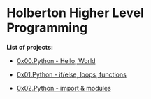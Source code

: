 # Holberton Higher Level Programming

**List of projects:**

- [0x00.Python - Hello, World](https://github.com/KristiSeraj/holbertonschool-higher_level_programming/tree/main/0x00-python-hello_world)

- [0x01.Python - if/else, loops, functions](https://github.com/KristiSeraj/holbertonschool-higher_level_programming/tree/main/0x01-python-if_else_loops_functions)

- [0x02.Python - import & modules](https://github.com/KristiSeraj/holbertonschool-higher_level_programming/tree/main/0x02-python-import_modules)
